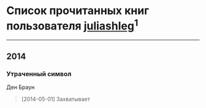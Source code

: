 # Список прочитанных книг пользователя [juliashleg](http://vk.com/id5939481)<sup>1</sup>
---

## 2014

### Утраченный символ
Ден Браун
> [2014-05-01] Захватывает



